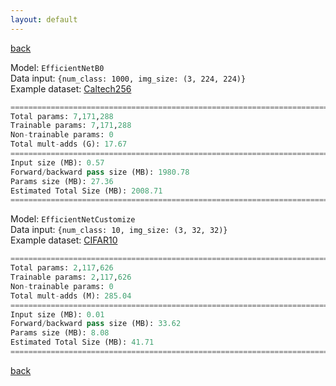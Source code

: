 ```yaml
---
layout: default
---
```


[back](../index.md)

Model: `EfficientNetB0` <br>
Data input: `{num_class: 1000, img_size: (3, 224, 224)}` <br>
Example dataset: [Caltech256](./caltech256.md) <br>
```py
===============================================================================================
Total params: 7,171,288
Trainable params: 7,171,288
Non-trainable params: 0
Total mult-adds (G): 17.67
===============================================================================================
Input size (MB): 0.57
Forward/backward pass size (MB): 1980.78
Params size (MB): 27.36
Estimated Total Size (MB): 2008.71
===============================================================================================
```

Model: `EfficientNetCustomize` <br>
Data input: `{num_class: 10, img_size: (3, 32, 32)}` <br>
Example dataset: [CIFAR10](./cifar10.md) <br>
```py
===============================================================================================
Total params: 2,117,626
Trainable params: 2,117,626
Non-trainable params: 0
Total mult-adds (M): 285.04
===============================================================================================
Input size (MB): 0.01
Forward/backward pass size (MB): 33.62
Params size (MB): 8.08
Estimated Total Size (MB): 41.71
===============================================================================================
```

[back](../index.md)